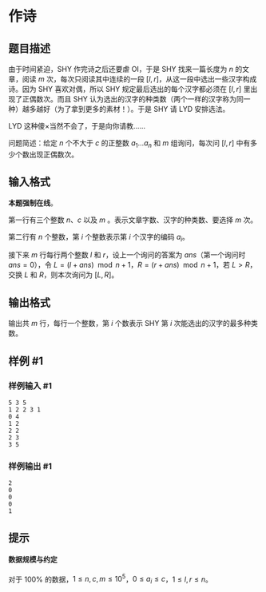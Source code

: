 # 作诗

## 题目描述

由于时间紧迫，SHY 作完诗之后还要虐 OI，于是 SHY 找来一篇长度为 $n$ 的文章，阅读 $m$ 次，每次只阅读其中连续的一段 $[l,r]$，从这一段中选出一些汉字构成诗。因为 SHY 喜欢对偶，所以 SHY 规定最后选出的每个汉字都必须在 $[l,r]$ 里出现了正偶数次。而且 SHY 认为选出的汉字的种类数（两个一样的汉字称为同一种）越多越好（为了拿到更多的素材！）。于是 SHY 请 LYD 安排选法。

LYD 这种傻×当然不会了，于是向你请教……

问题简述：给定 $n$ 个不大于 $c$ 的正整数 $a_1 \dots a_n$ 和 $m$ 组询问，每次问 $[l,r]$ 中有多少个数出现正偶数次。

## 输入格式

**本题强制在线**。

第一行有三个整数 $n$、$c$ 以及 $m$ 。表示文章字数、汉字的种类数、要选择 $m$ 次。

第二行有 $n$ 个整数，第 $i$ 个整数表示第 $i$ 个汉字的编码 $a_i$。

接下来 $m$ 行每行两个整数 $l$ 和 $r$，设上一个询问的答案为 $ans$（第一个询问时 $ans=0$），令 $L=(l+ans)\mod n+1$，$R=(r+ans)\mod n+1$，若 $L>R$，交换 $L$ 和 $R$，则本次询问为 $[L,R]$。

## 输出格式

输出共 $m$ 行，每行一个整数，第 $i$ 个数表示 SHY 第 $i$ 次能选出的汉字的最多种类数。

## 样例 #1

### 样例输入 #1
```
5 3 5
1 2 2 3 1
0 4
1 2
2 2
2 3
3 5
```

### 样例输出 #1

```
2
0
0
0
1
```

## 提示

#### 数据规模与约定

对于 $100\%$ 的数据，$1\le n,c,m\le 10^5$，$0 \leq a_i \leq c$，$1 \leq l, r \leq n$。
